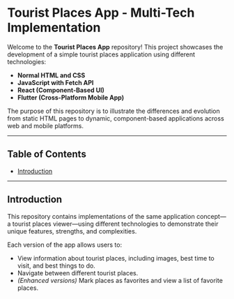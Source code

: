 # Tourist Places App - Multi-Tech Implementation

Welcome to the **Tourist Places App** repository! This project showcases the development of a simple tourist places application using different technologies:

- **Normal HTML and CSS**
- **JavaScript with Fetch API**
- **React (Component-Based UI)**
- **Flutter (Cross-Platform Mobile App)**

The purpose of this repository is to illustrate the differences and evolution from static HTML pages to dynamic, component-based applications across web and mobile platforms.

---

## Table of Contents

- [Introduction](#introduction)
<!-- - [Project Structure](#project-structure)
- [Prerequisites](#prerequisites)
- [Mock Server Setup](#mock-server-setup)
- [Applications](#applications)
  - [1. Normal HTML Version](#1-normal-html-version)
  - [2. JavaScript Version](#2-javascript-version)
  - [3. React Version](#3-react-version)
  - [4. Flutter Version](#4-flutter-version)
- [Consistent Styling](#consistent-styling)
- [Resources](#resources)
- [License](#license) -->

---

## Introduction

This repository contains implementations of the same application concept—a tourist places viewer—using different technologies to demonstrate their unique features, strengths, and complexities.

Each version of the app allows users to:

- View information about tourist places, including images, best time to visit, and best things to do.
- Navigate between different tourist places.
- _(Enhanced versions)_ Mark places as favorites and view a list of favorite places.
